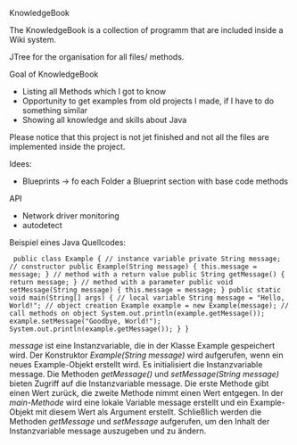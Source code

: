 KnowledgeBook

The KnowledgeBook is a collection of programm that are included inside a Wiki system.

JTree for the organisation for all files/ methods.

Goal of KnowledgeBook
 - Listing all Methods which I got to know
 - Opportunity to get examples from old projects I made, if I have to do something similar
 - Showing all knowledge and skills about Java

Please notice that this project is not jet finished and not all the files are implemented inside the project. 


Idees:
- Blueprints -> fo each Folder a Blueprint section with base code methods

API
 - Network driver monitoring
 - autodetect
 
 
 
 Beispiel eines Java Quellcodes:
 
` public class Example {
  // instance variable
  private String message;
  // constructor
  public Example(String message) {
    this.message = message;
  }
  // method with a return value
  public String getMessage() {
    return message;
  }
  // method with a parameter
  public void setMessage(String message) {
    this.message = message;
  }
  public static void main(String[] args) {
    // local variable
    String message = "Hello, World!";
    // object creation
    Example example = new Example(message);
    // call methods on object
    System.out.println(example.getMessage());
    example.setMessage("Goodbye, World!");
    System.out.println(example.getMessage());
  }
}`

_message_ ist eine Instanzvariable, die in der Klasse Example gespeichert wird.
Der Konstruktor _Example(String message)_ wird aufgerufen, wenn ein neues Example-Objekt erstellt wird. Es initialisiert die Instanzvariable message.
Die Methoden _getMessage()_ und _setMessage(String message)_ bieten Zugriff auf die Instanzvariable message. Die erste Methode gibt einen Wert zurück, die zweite Methode nimmt einen Wert entgegen.
In der _main-Methode_ wird eine lokale Variable message erstellt und ein Example-Objekt mit diesem Wert als Argument erstellt.
Schließlich werden die Methoden _getMessage_ und _setMessage_ aufgerufen, um den Inhalt der Instanzvariable message auszugeben und zu ändern.

